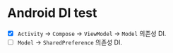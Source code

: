 # Android DI test

- [x] `Activity` -> `Compose` -> `ViewModel` -> `Model` 의존성 DI.
- [ ] `Model` -> `SharedPreference` 의존성 DI.
